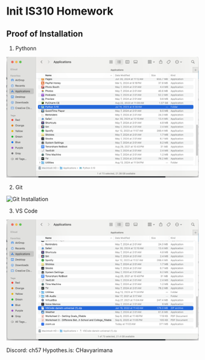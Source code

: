 # Init IS310 Homework

## Proof of Installation

1. Pythonn

![Python Installation](/init-is310-homework/images/proofofPython.png)

2. Git

![Git Installation](/init-is310-homework/images/proofofGit.png)

3. VS Code

![VS Code Installation](/init-is310-homework/images/proofofVSCODE.png)

Discord: ch57
Hypothes.is: CHavyarimana
